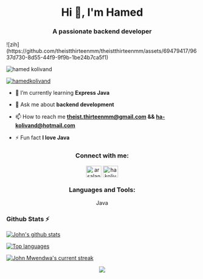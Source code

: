 <h1 align="center">Hi 👋, I'm Hamed</h1>
<h3 align="center">A passionate backend developer</h3>
![zih](https://github.com/theistthirteenmm/theistthirteenmm/assets/69479417/9637d730-8d55-44f9-9f9b-1be24b7ca5f1)
<p align="left"> <img src="https://komarev.com/ghpvc/?username=theistthirteenmm&label=Profile%20views&color=0e75b6&style=flat" alt="hamed kolivand" /> </p>

<p align="left"> <a href="https://github.com/ryo-ma/github-profile-trophy"><img src="https://github-profile-trophy.vercel.app/?username=theistthirteenmm" alt="hamedkolivand" /></a> </p>

- 🌱 I’m currently learning **Express Java**

- 💬 Ask me about **backend development**

- 📫 How to reach me **theist.thirteenmm@gmail.com && ha-kolivand@hotmail.com**

- ⚡ Fun fact **I love Java**

<h3 align="center">Connect with me:</h3>
<p align="center">
<a  href="https://www.linkedin.com/in/hamed-kolivand-7a9b12169" target="blank"><img align="center" src="https://raw.githubusercontent.com/rahuldkjain/github-profile-readme-generator/master/src/images/icons/Social/linked-in-alt.svg" alt="arsalan nury" height="30" width="40" /></a>
<a href="https://instagram.com/hakolivand" target="blank"><img align="center" src="https://raw.githubusercontent.com/rahuldkjain/github-profile-readme-generator/master/src/images/icons/Social/instagram.svg" alt="hakolivand" height="30" width="40" /></a>
</p>

<h3 align="center">Languages and Tools:</h3>
<p align="center"> Java </a> 

### Github Stats ⚡

 [![John's github stats](https://bad-apple-github-readme.vercel.app/api?username=theistthirteenmm&show_icons=true&count_private=true&line_height=20&icon_color=00b3ff&theme=blue-green&title_color=00b3ff)](#)
 
 [![Top languages](https://github-readme-mwendwa.vercel.app/api/top-langs/?username=theistthirteenmm&layout=compact&count_private=true&theme=blue-green&title_color=00b3ff)](#)

[![John Mwendwa's current streak](https://github-readme-streak-stats-blush.vercel.app/?user=theistthirteenmm&count_private=true&theme=blue-green&title_color=00b3ff)](#)

<p align="center">
     <img src="https://capsule-render.vercel.app/api?type=waving&color=gradient&height=100&section=footer"/>
</p>

